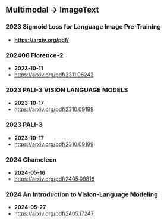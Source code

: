 ## Multimodal -> ImageText


### 2023 Sigmoid Loss for Language Image Pre-Training
- **https://arxiv.org/pdf/**
### 202406 Florence-2
- **2023-10-11**
- https://arxiv.org/pdf/2311.06242
### 2023 PALI-3 VISION LANGUAGE MODELS
- **2023-10-17**
- https://arxiv.org/pdf/2310.09199
### 2023 PALI-3
- **2023-10-17**
- https://arxiv.org/pdf/2310.09199
### 2024 Chameleon
- **2024-05-16**
- https://arxiv.org/pdf/2405.09818
### 2024 An Introduction to Vision-Language Modeling
- **2024-05-27**
- https://arxiv.org/pdf/2405.17247